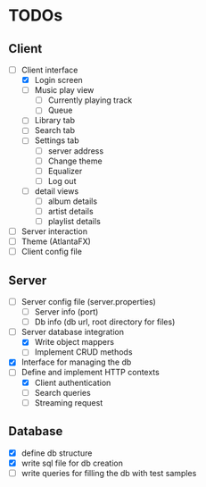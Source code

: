# TODOs

## Client

- [ ] Client interface
    - [x] Login screen
    - [ ] Music play view
        - [ ] Currently playing track
        - [ ] Queue
    - [ ] Library tab
    - [ ] Search tab
    - [ ] Settings tab
        - [ ] server address
        - [ ] Change theme
        - [ ] Equalizer
        - [ ] Log out
    - [ ] detail views
      - [ ] album details
      - [ ] artist details
      - [ ] playlist details
- [ ] Server interaction
- [ ] Theme (AtlantaFX)
- [ ] Client config file

## Server

- [ ] Server config file (server.properties)
    - [ ] Server info (port)
    - [ ] Db info (db url, root directory for files)
- [ ] Server database integration
    - [x] Write object mappers
    - [ ] Implement CRUD methods
- [x] Interface for managing the db
- [ ] Define and implement HTTP contexts
    - [x] Client authentication
    - [ ] Search queries
    - [ ] Streaming request

## Database

- [x] define db structure
- [x] write sql file for db creation
- [ ] write queries for filling the db with test samples
